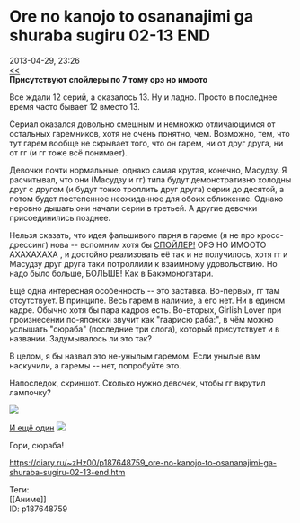 Ore no kanojo to osananajimi ga shuraba sugiru 02-13 END
=========================================================

   
 2013-04-29, 23:26   
   [<<](Ore%20no%20kanojo%20to%20osananajimi%20ga%20shuraba%20sugiru%2001)    
  **Присутствуют спойлеры по 7 тому орэ но имоото**    
   
 Все ждали 12 серий, а оказалось 13. Ну и ладно. Просто в последнее время часто бывает 12 вместо 13.   
   
 Сериал оказался довольно смешным и немножко отличающимся от остальных гаремников, хотя не очень понятно, чем. Возможно, тем, что тут гарем вообще не скрывает того, что он гарем, ни от друг друга, ни от гг (и гг тоже всё понимает).   
   
 Девочки почти нормальные, однако самая крутая, конечно, Масудзу. Я расчитывал, что они (Масудзу и гг) типа будут демонстративно холодны друг с другом (и будут тонко троллить друг друга) серии до десятой, а потом будет постепенное неожиданное для обоих сближение. Однако неровно дышать они начали серии в третьей. А другие девочки присоединились позднее.   
   
 Нельзя сказать, что идея фальшивого парня в гареме (я не про кросс-дрессинг) нова -- вспомним хотя бы  [СПОЙЛЕР!](https://zHz00.diary.ru/p187648759.htm?index=1#linkmore187648759m1)    ОРЭ НО ИМООТО АХАХАХАХА   , и достойно реализовать её так и не получилось, хотя гг и Масудзу друг друга таки потроллили к взаимному удовольствию. Но надо было больше, БОЛЬШЕ! Как в Бакэмоногатари.   
   
 Ещё одна интересная особенность -- это заставка. Во-первых, гг там отсутствует. В принципе. Весь гарем в наличие, а его нет. Ни в едином кадре. Обычно хотя бы пара кадров есть. Во-вторых, Girlish Lover при произнесении по-японски звучит как "гаарисю раба:", в чём можно услышать "сюраба" (последние три слога), который присутствует и в названии. Задумывалось ли это так?   
   
 В целом, я бы назвал это не-унылым гаремом. Если унылые вам наскучили, а гаремы -- нет, попробуйте это.   
   
 Напоследок, скриншот. Сколько нужно девочек, чтобы гг вкрутил лампочку?   
   
   [![](http://s017.radikal.ru/i409/1304/a6/0bf744152442t.jpg)](http://radikal.ru/F/s017.radikal.ru/i409/1304/a6/0bf744152442.png)    
   
  [И ещё один](https://zHz00.diary.ru/p187648759.htm?index=2#linkmore187648759m2)     [![](http://s018.radikal.ru/i517/1304/38/29876c9e1e7et.jpg)](http://radikal.ru/F/s018.radikal.ru/i517/1304/38/29876c9e1e7e.png.html)       
   
 Гори, сюраба!   
    
 <https://diary.ru/~zHz00/p187648759_ore-no-kanojo-to-osananajimi-ga-shuraba-sugiru-02-13-end.htm>   
   
 Теги:   
 [[Аниме]]   
 ID: p187648759